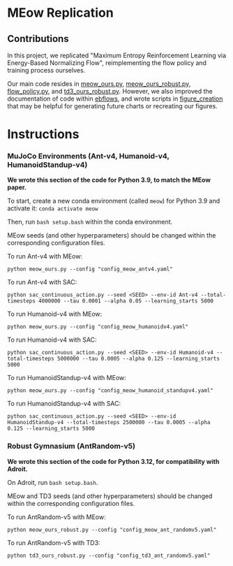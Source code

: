 # MEow Replication

## Contributions

In this project, we replicated "Maximum Entropy Reinforcement Learning via
Energy-Based Normalizing Flow", reimplementing the flow policy and training process ourselves.

Our main code resides in [meow_ours.py](meow_ours.py), [meow_ours_robust.py](meow_ours_robust.py), [flow_policy.py](ebflows/flow_policy.py), and [td3_ours_robust.py](td3_ours_robust.py). However, we also improved the documentation of code within [ebflows](ebflows), and wrote scripts in [figure_creation](figure_creation) that may be helpful for generating future charts or recreating our figures.

# Instructions

### MuJoCo Environments (Ant-v4, Humanoid-v4, HumanoidStandup-v4)

**We wrote this section of the code for Python 3.9, to match the MEow paper.**

To start, create a new conda environment (called `meow`) for Python 3.9 and activate it: `conda activate meow`

Then, run `bash setup.bash` within the conda environment.

MEow seeds (and other hyperparameters) should be changed within the corresponding configuration files.

To run Ant-v4 with MEow:
```
python meow_ours.py --config "config_meow_antv4.yaml"
```

To run Ant-v4 with SAC:
```
python sac_continuous_action.py --seed <SEED> --env-id Ant-v4 --total-timesteps 4000000 --tau 0.0001 --alpha 0.05 --learning_starts 5000
```

To run Humanoid-v4 with MEow:
```
python meow_ours.py --config "config_meow_humanoidv4.yaml"
```

To run Humanoid-v4 with SAC:
```
python sac_continuous_action.py --seed <SEED> --env-id Humanoid-v4 --total-timesteps 5000000 --tau 0.0005 --alpha 0.125 --learning_starts 5000
```

To run HumanoidStandup-v4 with MEow:
```
python meow_ours.py --config "config_meow_humanoid_standupv4.yaml"
```

To run HumanoidStandup-v4 with SAC:
```
python sac_continuous_action.py --seed <SEED> --env-id HumanoidStandup-v4 --total-timesteps 2500000 --tau 0.0005 --alpha 0.125 --learning_starts 5000
```

### Robust Gymnasium (AntRandom-v5)

**We wrote this section of the code for Python 3.12, for compatibility with Adroit.**

On Adroit, run `bash setup.bash`.

MEow and TD3 seeds (and other hyperparameters) should be changed within the corresponding configuration files.

To run AntRandom-v5 with MEow:
```
python meow_ours_robust.py --config "config_meow_ant_randomv5.yaml"
```

To run AntRandom-v5 with TD3:
```
python td3_ours_robust.py --config "config_td3_ant_randomv5.yaml"
```